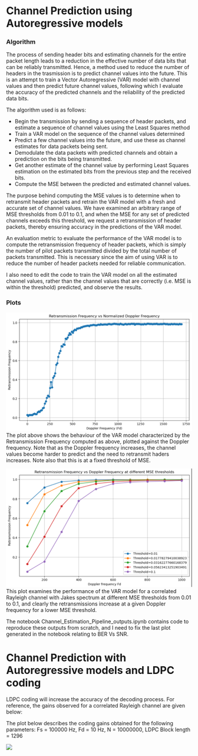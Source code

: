 # Channel Prediction using Autoregressive models
### Algorithm 
The process of sending header bits and estimating channels for the entire packet length leads to a reduction in the effective number of data bits that can be reliably transmitted. Hence, a method used to reduce the number of headers in the trasmission is to predict channel values into the future. 
This is an attempt to train a Vector Autoregressive (VAR) model with channel values and then predict future channel values, following which I evaluate the accuracy of the predicted channels and the reliability of the predicted data bits. 

The algorithm used is as follows:
* Begin the transmission by sending a sequence of header packets, and estimate a sequence of channel values using the Least Squares method
* Train a VAR model on the sequence of the channel values determined
* Predict a few channel values into the future, and use these as channel estimates for data packets being sent.
* Demodulate the data packets with predicted channels and obtain a prediction on the bits being transmitted.
* Get another estimate of the channel value by performing Least Squares estimation on the estimated bits from the previous step and the received bits.
* Compute the MSE between the predicted and estimated channel values.

The purpose behind computing the MSE values is to determine when to retransmit header packets and retrain the VAR model with a fresh and accurate set of channel values. We have examined an arbitrary range of MSE thresholds from 0.01 to 0.1, and when the MSE for any set of predicted channels exceeds this threshold, we request a retransmission of header packets, thereby ensuring accuracy in the predictions of the VAR model. 

An evaluation metric to evaluate the performance of the VAR model is to compute the retransmission frequency of header packets, which is simply the number of pilot packets transmitted divided by the total number of packets transmitted. This is necessary since the aim of using VAR is to reduce the number of header packets needed for reliable communication. 

I also need to edit the code to train the VAR model on all the estimated channel values, rather than the channel values that are correctly (i.e. MSE is within the threshold) predicted, and observe the results. 

### Plots
![Retransmission Frequency](/Release/Channel%20Prediction/Retransmission_Freq_Vs_Doppler_VAR.png)
The plot above shows the behaviour of the VAR model characterized by the Retransmission Frequency computed as above, plotted against the Doppler frequency. Note that as the Doppler frequency increases, the channel values become harder to predict and the need to retransmit haders increases. Note also that this is at a fixed threshold of MSE. 

![Threshold](/Release/Channel%20Prediction/Retransmission_Freq_Vs_Doppler_VAR_Thresholds.png)
This plot examines the performance of the VAR model for a correlated Rayleigh channel with Jakes spectrum at different MSE thresholds from 0.01 to 0.1, and clearly the retransmissions increase at a given Doppler frequency for a lower MSE threshold. 

The notebook Channel_Estimation_Pipeline_outputs.ipynb contains code to reproduce these outputs from scratch, and I need to fix the last plot generated in the notebook relating to BER Vs SNR. 

# Channel Prediction with Autoregressive models and LDPC coding

LDPC coding will increase the accuracy of the decoding process. For reference, the gains observed for a correlated Rayleigh channel are given below:

The plot below describes the coding gains obtained for the following parameters: Fs = 100000 Hz, Fd = 10 Hz, N = 10000000, LDPC Block length = 1296

<img src="/Release/Error%20Correction%20Codes/Jakes_Rayleigh.png" width="49%">




